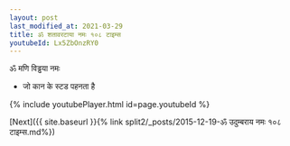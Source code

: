 ```yaml
---
layout: post
last_modified_at: 2021-03-29
title: ॐ शतावरटाया नमः १०८ टाइम्स
youtubeId: Lx5ZbOnzRY0
---
```

 
 
 ॐ मणि विड्ढया नमः  
 
 -  जो कान के स्टड पहनता है 
 
  
 
  
 
 
 
 
 
 


{% include youtubePlayer.html id=page.youtubeId %}
 
[Next]({{ site.baseurl }}{% link  split2/_posts/2015-12-19-ॐ उदुम्बराय नमः १०८ टाइम्स.md%})
 
